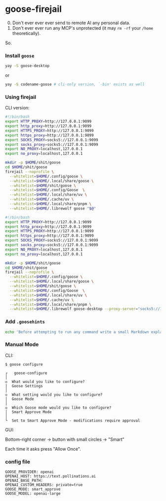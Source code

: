 # goose-firejail

0. Don't ever ever ever send to remote AI any personal data.
1. Don't ever ever run any MCP's unprotected (it may `rm -rf` your `/home` theoretically).

So.

### Install `goose`

```bash
yay -S goose-desktop
```

or

```bash
yay -S codename-goose # cli-only version, `-bin' exists as well
```

### Using firejail

CLI version:

```bash
#!/bin/bash
export HTTP_PROXY=http://127.0.0.1:9099
export http_proxy=http://127.0.0.1:9099
export HTTPS_PROXY=http://127.0.0.1:9099
export https_proxy=http://127.0.0.1:9099
export SOCKS_PROXY=socks5://127.0.0.1:9099
export socks_proxy=socks5://127.0.0.1:9099
export NO_PROXY=localhost,127.0.0.1
export no_proxy=localhost,127.0.0.1

mkdir -p $HOME/shit/goose
cd $HOME/shit/goose
firejail --noprofile \
  --whitelist=$HOME/.config/goose \
  --whitelist=$HOME/.local/share/goose \
  --whitelist=$HOME/shit/goose \
  --whitelist=$HOME/.config/Goose  \
  --whitelist=$HOME/.local/share/uv \
  --whitelist=$HOME/.cache/uv \
  --whitelist=$HOME/.local/share/pnpm \
  --whitelist=$HOME/.librewolf goose "$@"
```

```bash
#!/bin/bash
export HTTP_PROXY=http://127.0.0.1:9099
export http_proxy=http://127.0.0.1:9099
export HTTPS_PROXY=http://127.0.0.1:9099
export https_proxy=http://127.0.0.1:9099
export SOCKS_PROXY=socks5://127.0.0.1:9099
export socks_proxy=socks5://127.0.0.1:9099
export NO_PROXY=localhost,127.0.0.1
export no_proxy=localhost,127.0.0.1

mkdir -p $HOME/shit/goose
cd $HOME/shit/goose
firejail --noprofile \
  --whitelist=$HOME/.config/goose \
  --whitelist=$HOME/.local/share/goose \
  --whitelist=$HOME/shit/goose \
  --whitelist=$HOME/.config/Goose  \
  --whitelist=$HOME/.local/share/uv \
  --whitelist=$HOME/.cache/uv \
  --whitelist=$HOME/.local/share/pnpm \
  --whitelist=$HOME/.librewolf goose-desktop --proxy-server="socks5://127.0.0.1:9099" "$@"

```

### Add `.goosehints`

```bash
echo 'Before attempting to run any command write a small Markdown explanation of it, like "Now I will run `some_command`, this command will do such task" - USE MARKDOWN TO MARK CRUCIAL PARTS OF EXPLANATION.' >> ~/.config/goose/.goosehints
```

### Manual Mode

CLI:

```
$ goose configure

┌   goose-configure
│
◇  What would you like to configure?
│  Goose Settings
│
◇  What setting would you like to configure?
│  Goose Mode
│
◇  Which Goose mode would you like to configure?
│  Smart Approve Mode
│
└  Set to Smart Approve Mode - modifications require approval

```

GUI:

Bottom-right corner -> button with small circles -> "Smart"

Each time it asks press "Allow Once".

### config file

```
GOOSE_PROVIDER: openai
OPENAI_HOST: https://text.pollinations.ai
OPENAI_BASE_PATH:
OPENAI_CUSTOM_HEADERS: private=true
GOOSE_MODE: smart_approve
GOOSE_MODEL: openai-large
```
